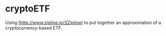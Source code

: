 # cryptoETF
Using [http://www.zipline.io/](Zipline) to put together an approximation of a cryptocurrency-based ETF. 
